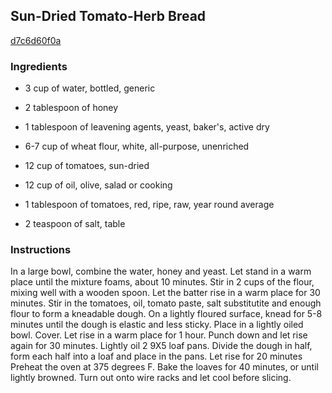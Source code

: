 ## Sun-Dried Tomato-Herb Bread

[d7c6d60f0a](http://www.food.com/recipe/sun-dried-tomato-herb-bread-24607)

### Ingredients

 - 3 cup of water, bottled, generic

 - 2 tablespoon of honey

 - 1 tablespoon of leavening agents, yeast, baker's, active dry

 - 6-7 cup of wheat flour, white, all-purpose, unenriched

 - 12 cup of tomatoes, sun-dried

 - 12 cup of oil, olive, salad or cooking

 - 1 tablespoon of tomatoes, red, ripe, raw, year round average

 - 2 teaspoon of salt, table

### Instructions

In a large bowl, combine the water, honey and yeast. Let stand in a warm place until the mixture foams, about 10 minutes. Stir in 2 cups of the flour, mixing well with a wooden spoon. Let the batter rise in a warm place for 30 minutes. Stir in the tomatoes, oil, tomato paste, salt substitutite and enough flour to form a kneadable dough. On a lightly floured surface, knead for 5-8 minutes until the dough is elastic and less sticky. Place in a lightly oiled bowl. Cover. Let rise in a warm place for 1 hour. Punch down and let rise again for 30 minutes. Lightly oil 2 9X5 loaf pans. Divide the dough in half, form each half into a loaf and place in the pans. Let rise for 20 minutes Preheat the oven at 375 degrees F. Bake the loaves for 40 minutes, or until lightly browned. Turn out onto wire racks and let cool before slicing.